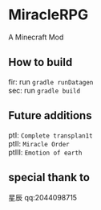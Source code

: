 # MiracleRPG
A Minecraft Mod

## How to build
fir: run `gradle runDatagen`<br>
sec: run `gradle build`
## Future additions
ptⅠ: `Complete transplan1t`<br>
ptⅡ: `Miracle Order`<br>
ptⅢ: `Emotion of earth`<br>
## special thank to
星辰 qq:2044098715

